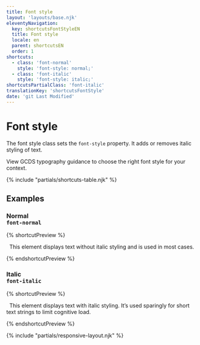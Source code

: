```yaml
---
title: Font style
layout: 'layouts/base.njk'
eleventyNavigation:
  key: shortcutsFontStyleEN
  title: Font style
  locale: en
  parent: shortcutsEN
  order: 1
shortcuts:
  - class: 'font-normal'
    style: 'font-style: normal;'
  - class: 'font-italic'
    style: 'font-style: italic;'
shortcutsPartialClass: 'font-italic'
translationKey: 'shortcutsFontStyle'
date: 'git Last Modified'
---
```


# Font style

The font style class sets the `font-style` property. It adds or removes italic styling of text.

<gcds-notice type="warning" notice-title-tag="h2" notice-title="Use with caution">
  <gcds-text><gcds-link href="{{ links.typographyFontStyles }}">View GCDS typography guidance</gcds-link> to choose the right font style for your context.</gcds-text>
</gcds-notice>

{% include "partials/shortcuts-table.njk" %}

## Examples

### Normal<br/>`font-normal`

{% shortcutPreview %}

<p class="font-normal">
  This element displays text without italic styling and is used in most cases.
</p>
{% endshortcutPreview %}

### Italic<br/>`font-italic`

{% shortcutPreview %}

<p class="font-italic">
  This element displays text with italic styling. It’s used sparingly for short text strings to limit cognitive load.
</p>
{% endshortcutPreview %}

{% include "partials/responsive-layout.njk" %}
